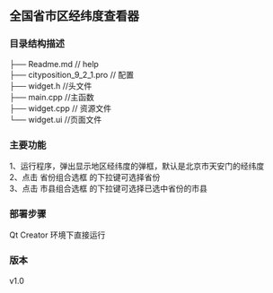 
## 全国省市区经纬度查看器

### 目录结构描述
├── Readme.md                   // help    
├── cityposition_9_2_1.pro      // 配置    
├── widget.h                    //头文件    
├── main.cpp                    //主函数     
├── widget.cpp                  // 资源文件     
└── widget.ui                   //页面文件     

### 主要功能
1、运行程序，弹出显示地区经纬度的弹框，默认是北京市天安门的经纬度    
2、点击 省份组合选框 的下拉键可选择省份    
3、点击 市县组合选框 的下拉键可选择已选中省份的市县    

### 部署步骤
Qt Creator 环境下直接运行

### 版本
v1.0
